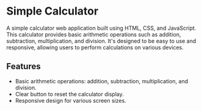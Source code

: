 # Simple Calculator

A simple calculator web application built using HTML, CSS, and JavaScript. This calculator provides basic arithmetic operations such as addition, subtraction, multiplication, and division. It's designed to be easy to use and responsive, allowing users to perform calculations on various devices.

## Features

- Basic arithmetic operations: addition, subtraction, multiplication, and division.
- Clear button to reset the calculator display.
- Responsive design for various screen sizes.
